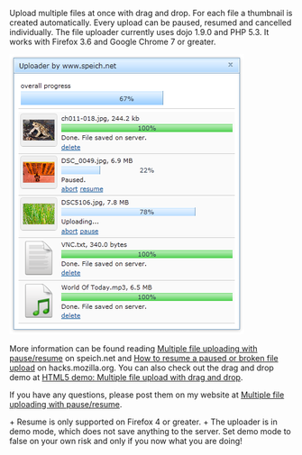 <p>Upload multiple files at once with drag and drop. For each file a thumbnail is created automatically. Every upload can be paused, resumed and cancelled individually.
The file uploader currently uses dojo 1.9.0 and PHP 5.3. It works with Firefox 3.6 and Google Chrome 7 or greater.</p>

![Screenshot 1](screenshot-uploader.png "Screenshot of fileUloader")

<p>More information can be found reading <a href="http://www.speich.net/articles/2011/03/03/dojo-demo-multiple-file-uploading-with-pauseresume/">
	Multiple file uploading with pause/resume</a> on speich.net and
	<a href="http://hacks.mozilla.org/2011/04/resumeupload/">How to resume a paused or broken file upload</a> on hacks.mozilla.org.
You can also check out the drag and drop demo at <a href="http://www.speich.net/articles/html5-uploader.php">HTML5 demo: Multiple file upload with drag and drop</a>.</p>
<p>If you have any questions, please post them on my website at <a href="http://www.speich.net/articles/2011/03/03/dojo-demo-multiple-file-uploading-with-pauseresume/">Multiple file uploading with pause/resume</a>.</p>
+ Resume is only supported on Firefox 4 or greater.
+ The uploader is in demo mode, which does not save anything to the server. Set demo mode to false on your own risk and only if you now what you are doing!
